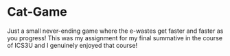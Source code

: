 # Cat-Game

Just a small never-ending game where the e-wastes get faster and faster as you progress! This was my assignment for my final summative in the course of ICS3U and I genuinely enjoyed that course!

